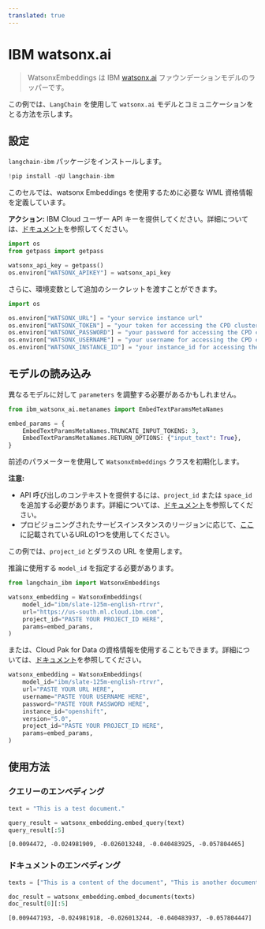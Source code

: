```yaml
---
translated: true
---
```


# IBM watsonx.ai

>WatsonxEmbeddings は IBM [watsonx.ai](https://www.ibm.com/products/watsonx-ai) ファウンデーションモデルのラッパーです。

この例では、`LangChain` を使用して `watsonx.ai` モデルとコミュニケーションをとる方法を示します。

## 設定

`langchain-ibm` パッケージをインストールします。

```python
!pip install -qU langchain-ibm
```

このセルでは、watsonx Embeddings を使用するために必要な WML 資格情報を定義しています。

**アクション:** IBM Cloud ユーザー API キーを提供してください。詳細については、[ドキュメント](https://cloud.ibm.com/docs/account?topic=account-userapikey&interface=ui)を参照してください。

```python
import os
from getpass import getpass

watsonx_api_key = getpass()
os.environ["WATSONX_APIKEY"] = watsonx_api_key
```

さらに、環境変数として追加のシークレットを渡すことができます。

```python
import os

os.environ["WATSONX_URL"] = "your service instance url"
os.environ["WATSONX_TOKEN"] = "your token for accessing the CPD cluster"
os.environ["WATSONX_PASSWORD"] = "your password for accessing the CPD cluster"
os.environ["WATSONX_USERNAME"] = "your username for accessing the CPD cluster"
os.environ["WATSONX_INSTANCE_ID"] = "your instance_id for accessing the CPD cluster"
```

## モデルの読み込み

異なるモデルに対して `parameters` を調整する必要があるかもしれません。

```python
from ibm_watsonx_ai.metanames import EmbedTextParamsMetaNames

embed_params = {
    EmbedTextParamsMetaNames.TRUNCATE_INPUT_TOKENS: 3,
    EmbedTextParamsMetaNames.RETURN_OPTIONS: {"input_text": True},
}
```

前述のパラメーターを使用して `WatsonxEmbeddings` クラスを初期化します。

**注意:**

- API 呼び出しのコンテキストを提供するには、`project_id` または `space_id` を追加する必要があります。詳細については、[ドキュメント](https://www.ibm.com/docs/en/watsonx-as-a-service?topic=projects)を参照してください。
- プロビジョニングされたサービスインスタンスのリージョンに応じて、[ここ](https://ibm.github.io/watsonx-ai-python-sdk/setup_cloud.html#authentication)に記載されているURLの1つを使用してください。

この例では、`project_id` とダラスの URL を使用します。

推論に使用する `model_id` を指定する必要があります。

```python
from langchain_ibm import WatsonxEmbeddings

watsonx_embedding = WatsonxEmbeddings(
    model_id="ibm/slate-125m-english-rtrvr",
    url="https://us-south.ml.cloud.ibm.com",
    project_id="PASTE YOUR PROJECT_ID HERE",
    params=embed_params,
)
```

または、Cloud Pak for Data の資格情報を使用することもできます。詳細については、[ドキュメント](https://ibm.github.io/watsonx-ai-python-sdk/setup_cpd.html)を参照してください。

```python
watsonx_embedding = WatsonxEmbeddings(
    model_id="ibm/slate-125m-english-rtrvr",
    url="PASTE YOUR URL HERE",
    username="PASTE YOUR USERNAME HERE",
    password="PASTE YOUR PASSWORD HERE",
    instance_id="openshift",
    version="5.0",
    project_id="PASTE YOUR PROJECT_ID HERE",
    params=embed_params,
)
```

## 使用方法

### クエリーのエンベディング

```python
text = "This is a test document."

query_result = watsonx_embedding.embed_query(text)
query_result[:5]
```

```output
[0.0094472, -0.024981909, -0.026013248, -0.040483925, -0.057804465]
```

### ドキュメントのエンベディング

```python
texts = ["This is a content of the document", "This is another document"]

doc_result = watsonx_embedding.embed_documents(texts)
doc_result[0][:5]
```

```output
[0.009447193, -0.024981918, -0.026013244, -0.040483937, -0.057804447]
```
